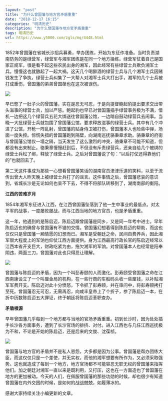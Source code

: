 ```yaml
---
layout: "post"
title: "为什么曾国藩与地方官矛盾重重"
date: "2018-12-17 16:15"
categories: "明清历史"
description: "为什么曾国藩与地方官矛盾重重"
tags: 明清历史
url: https://www.y5000.com/zgls/mq/4448.html
---
```






1852年曾国藩在省城长沙招兵募勇，举办团练，开始为东征作准备。当时负责湖南防务的是绿营军，绿营军与湘军团练是在同一个地方操练。绿营军仗着自己是国家正规军，很是看不起这些农民出身的湘军，因此经常有些绿营士兵欺负湘军士兵。慢慢这也就酿起了一起大祸。这天几个喝醉酒的绿营士兵与几个湘军士兵因赌钱发生了争执，绿营士兵纠集了一大帮人对湘军士兵大打出手，湘军的几个士兵被打成重伤，曾国藩的弟弟曾国葆也在这次被误伤。

![](https://img.y5000.com/uploads/allimg/161102/14541944K-0.jpg)

早已憋了一肚子火的曾国藩，实在是忍无可忍，于是向提督鲍起豹提出要求交出带头滋事的绿营士兵，加以严惩。鲍起豹也早已对曾国藩插手绿营事务极为不满，借机一边把这几个绿营兵五花大绑送往曾国藩公馆，一边暗自鼓动绿营兵去闹事。当晚一大批绿营士兵就包围了曾国藩公馆，要求释放滋事的绿营士兵。其中有几个冲进了公馆，开枪一阵乱射，曾国藩的贴身侍卫被打伤，曾国藩本人也险些中弹，场面一度失控。惊慌失措的曾国藩跑到隔壁，向湖南巡抚骆秉章求助。骆秉章的府衙与曾国藩公馆仅一墙之隔，当天发生了这么激烈的冲突，骆秉章不可能不知道，但都没有出来制止。骆秉章慢慢赶到后，不但没有斥责绿营兵，还亲自给几个被绑的绿营士兵松了绑，释放了绿营士兵。之后对曾国藩说了句：“以后打仗还得靠他们的”也就回去了。

第二天这件事成为那些一心想看曾国藩笑话的湖南官员津津乐道的笑料，以至于流传出曾大人昨天晚上被绿营士兵打了的谣言。这件事情之后，曾国藩悲哀的意识到，省城长沙是无论如何也呆不下去，不得不将部队转移到了，湖南南部的衡阳。

**江西的苦难岁月**

1854年湘军东征进入江西，在江西曾国藩坠落到了他一生中事业的最低点。对太平军的战事，一度屡败屡战，而与江西当地的地方官员，也是矛盾重重。

这一年，他遇到的是陈启迈，陈启迈跟曾国藩是同乡，又是同一年考中进士。早年陈启迈也的确曾与曾国藩有不错的交情。曾国藩幻想着得到陈启迈的帮助，而这也仅仅只是曾国藩一厢情愿的幻想而已。湘军是受朝廷之命，民间自费养兵，因此湘军很大程度上的军饷也仰仗江西方面提供。身为江西最高行政长官的陈启迈经常以江西本省开支巨大，财政吃紧为由，拖欠湘军的军饷。对曾国藩本人也经常是阳奉阴违，两面三刀，曾国藩对此也只得忍让理解。

![](https://img.y5000.com/uploads/allimg/161102/8-16110214521BZ.jpg)

曾国藩与陈启迈的矛盾，因为一个叫彭寿颐的人而激化。彭寿颐受曾国藩之命在江西南康设立了一个叫厘金局的机构，在一些行商的车船码头收一些厘钱，以补贴湘军军费开支。陈启迈对此十分愤怒，下令抓了彭寿颐，并在审问中，将彭寿颐拷打至死。曾国藩忍无可忍，无需再忍，向咸丰皇帝上了个折子，参了陈启迈一本，在折中历数陈启迈五大罪证，终于朝廷将陈启迈革职查办。

**矛盾根源**

早年曾国藩几乎每到一个地方都与当地的官场矛盾重重。初到长沙时，因为处处插手长沙各方面事务，遭到了长沙官场的排挤、对付。进入江西也与几任江西巡抚极为不和，不论是开始的陈启迈，还是后来的文俊、沈葆桢。

![](https://img.y5000.com/uploads/allimg/161102/8-1611021452234J.jpg)

曾国藩与地方官的矛盾并不是私人恩怨，大多都是因为公事。曾国藩是帮办团练大臣，而这仅仅只是一个差使，并无实权，而他的湘军想要有所作为，又必须采取强势。这也就造成了每到一个地方，地方官场都不可能容忍无职无权的曾国藩来指挥他们。加之朝廷对湘军一直以来是既利用，又打压，这也在一方面造也了曾国藩在地方的更加被动。今天的人们，在佩服曾国藩的那些功勋的时候，却也很少有知道曾国藩在内外交困的时候，是如何的战战兢兢，如履薄冰的。

感谢大家持续关注小编更新的文章。
